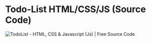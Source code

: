 # Todo-List HTML/CSS/JS (Source Code)

<picture>
  <img alt="TodoList - HTML, CSS & Javascript (Js) | Free Source Code" src="https://i.imgur.com/tClA3Of.png">
</picture>
